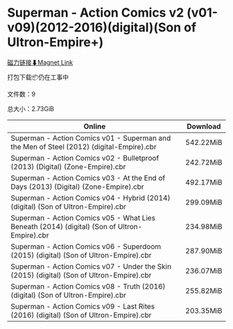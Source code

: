 # Superman - Action Comics v2 (v01-v09)(2012-2016)(digital)(Son of Ultron-Empire+)

[磁力链接⬇Magnet Link](magnet:?xt=urn:btih:4a3ef56e4da04ea6b15116e55ccab32fe7f51173&dn=Superman%20-%20Action%20Comics%20v2%20%28v01-v09%29%282012-2016%29%28digital%29%28Son%20of%20Ultron-Empire%2B%29)

打包下载📦仍在工事中

文件数：9

总大小：2.73GiB

Online | Download
--- | ---
Superman - Action Comics v01 - Superman and the Men of Steel (2012) (digital-Empire).cbr | 542.22MiB
Superman - Action Comics v02 - Bulletproof (2013) (Digital) (Zone-Empire).cbr | 242.72MiB
Superman - Action Comics v03 - At the End of Days (2013) (Digital) (Zone-Empire).cbr | 492.17MiB
Superman - Action Comics v04 - Hybrid (2014) (digital) (Son of Ultron-Empire).cbr | 299.09MiB
Superman - Action Comics v05 - What Lies Beneath (2014) (digital) (Son of Ultron-Empire).cbr | 234.98MiB
Superman - Action Comics v06 - Superdoom (2015) (digital) (Son of Ultron-Empire).cbr | 287.90MiB
Superman - Action Comics v07 - Under the Skin (2015) (digital) (Son of Ultron-Empire).cbr | 236.07MiB
Superman - Action Comics v08 - Truth (2016) (digital) (Son of Ultron-Empire).cbr | 255.82MiB
Superman - Action Comics v09 - Last Rites (2016) (digital) (Son of Ultron-Empire).cbr | 203.35MiB